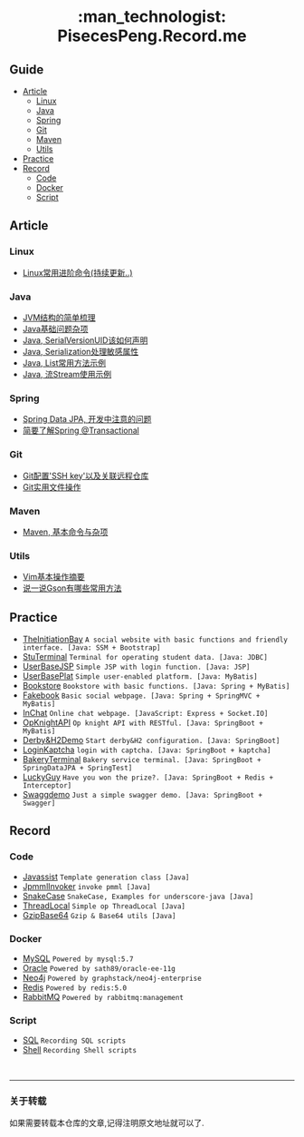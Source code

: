 <h1 align="center"> :man_technologist: PisecesPeng.Record.me </h1>

<h2> Guide </h2>

- [Article](#article)
  - [Linux](#linux)
  - [Java](#java)
  - [Spring](#spring)
  - [Git](#git)
  - [Maven](#maven)
  - [Utils](#utils)
- [Practice](#practice)
- [Record](#record)
  - [Code](#code)
  - [Docker](#docker)
  - [Script](#script)

## Article

### Linux

- [Linux常用进阶命令(持续更新..)](Article/Linux/LinuxCommandMemo(ContinuousUpdate..).md)

### Java

- [JVM结构的简单梳理](Article/Java/JVMStructure.md)
- [Java基础问题杂项](Article/Java/JavaBasicQuestion.md)
- [Java, SerialVersionUID该如何声明](Article/Java/JavaSerializationDeclareSerialVersionUID.md)
- [Java, Serialization处理敏感属性](Article/Java/JavaSerializationHandlingSensitiveAttributes.md)
- [Java, List常用方法示例](Article/Java/JavaIntroductionToTheListMethod.md)
- [Java, 流Stream使用示例](Article/Java/JavaStreamUsageExample.md)

### Spring

- [Spring Data JPA, 开发中注意的问题](Article/Framework/Spring/SpringDataJPAProblemsEncounteredInDevelopment.md)
- [简要了解Spring @Transactional](Article/Framework/Spring/BrieflyUnderstandSpringTransactional.md)


### Git

- [Git配置'SSH key'以及关联远程仓库](Article/Tools/GitConfiguresSSHkeyAndAssociatedRemoteRepository.md)
- [Git实用文件操作](Article/Tools/BrieflyDescribeGitsFileOperations.md)

### Maven

- [Maven, 基本命令与杂项](Article/Tools/MavenSuitableForUsingItsCommand.md)

### Utils

- [Vim基本操作摘要](Article/Tools/SummaryOfVimBasicOperations.md)
- [说一说Gson有哪些常用方法](Article/Utils/SimpleGsonUtil.md)

## Practice

- [TheInitiationBay](https://github.com/PisecesPeng/SampleWare/tree/master/TheInitiationBay) ``` A social website with basic functions and friendly interface. [Java: SSM + Bootstrap] ```
- [StuTerminal](https://github.com/PisecesPeng/SampleWare/tree/master/StuTerminal) ``` Terminal for operating student data. [Java: JDBC] ```
- [UserBaseJSP](https://github.com/PisecesPeng/SampleWare/tree/master/UserBaseJSP) ``` Simple JSP with login function. [Java: JSP] ```
- [UserBasePlat](https://github.com/PisecesPeng/SampleWare/tree/master/UserBasePlat) ``` Simple user-enabled platform. [Java: MyBatis] ```
- [Bookstore](https://github.com/PisecesPeng/SampleWare/tree/master/BookStore) ``` Bookstore with basic functions. [Java: Spring + MyBatis] ```
- [Fakebook](https://github.com/PisecesPeng/SampleWare/tree/master/Fakebook) ``` Basic social webpage. [Java: Spring + SpringMVC + MyBatis] ```
- [InChat](https://github.com/PisecesPeng/SampleWare/tree/master/InChat) ``` Online chat webpage. [JavaScript: Express + Socket.IO] ```
- [OpKnightAPI](https://github.com/PisecesPeng/SampleWare/tree/master/OpKnightAPI) ``` Op knight API with RESTful. [Java: SpringBoot + MyBatis] ```
- [Derby&H2Demo](https://github.com/PisecesPeng/SampleWare/tree/master/Derby%26H2Demo) ``` Start derby&H2 configuration. [Java: SpringBoot] ```
- [LoginKaptcha](https://github.com/PisecesPeng/SampleWare/tree/master/LoginKaptcha) ``` login with captcha. [Java: SpringBoot + kaptcha] ```
- [BakeryTerminal](https://github.com/PisecesPeng/SampleWare/tree/master/BakeryTerminal) ``` Bakery service terminal. [Java: SpringBoot + SpringDataJPA + SpringTest] ```
- [LuckyGuy](https://github.com/PisecesPeng/SampleWare/tree/master/LuckyGuy) ``` Have you won the prize?. [Java: SpringBoot + Redis + Interceptor] ```
- [Swaggdemo](https://github.com/PisecesPeng/SampleWare/tree/master/Swaggdemo) ``` Just a simple swagger demo. [Java: SpringBoot + Swagger] ```

## Record

### Code

- [Javassist](https://github.com/PisecesPeng/PisecesPeng.record.me/tree/master/JavaUtils/Javassist) ``` Template generation class [Java] ```
- [JpmmlInvoker](https://github.com/PisecesPeng/PisecesPeng.record.me/tree/master/JavaUtils/JpmmlInvoker) ``` invoke pmml [Java] ```
- [SnakeCase](https://github.com/PisecesPeng/PisecesPeng.record.me/tree/master/JavaUtils/SnakeCase) ``` SnakeCase, Examples for underscore-java [Java] ```
- [ThreadLocal](https://github.com/PisecesPeng/PisecesPeng.record.me/tree/master/JavaUtils/ThreadLocal) ``` Simple op ThreadLocal [Java] ```
- [GzipBase64](https://github.com/PisecesPeng/PisecesPeng.record.me/tree/master/JavaUtils/GzipBase64) ``` Gzip & Base64 utils [Java] ```

### Docker

- [MySQL](https://github.com/PisecesPeng/PisecesPeng.record.me/tree/master/Docker/MySQL) ``` Powered by mysql:5.7 ```
- [Oracle](https://github.com/PisecesPeng/PisecesPeng.record.me/tree/master/Docker/Oracle-ee-11g) ``` Powered by sath89/oracle-ee-11g ```
- [Neo4j](https://github.com/PisecesPeng/PisecesPeng.record.me/tree/master/Docker/Neo4j-enterprise) ``` Powered by graphstack/neo4j-enterprise ```
- [Redis](https://github.com/PisecesPeng/PisecesPeng.record.me/tree/master/Docker/Redis) ``` Powered by redis:5.0 ```
- [RabbitMQ](https://github.com/PisecesPeng/PisecesPeng.record.me/tree/master/Docker/RabbitMQ) ``` Powered by rabbitmq:management ``` 

### Script

- [SQL](https://github.com/PisecesPeng/PisecesPeng.record.me/tree/master/Script/SQL) ``` Recording SQL scripts ```
- [Shell](https://github.com/PisecesPeng/PisecesPeng.record.me/tree/master/Script/Shell) ``` Recording Shell scripts ```

<br/>

<hr>

<h3> 关于转载 </h3>

如果需要转载本仓库的文章,记得注明原文地址就可以了.
